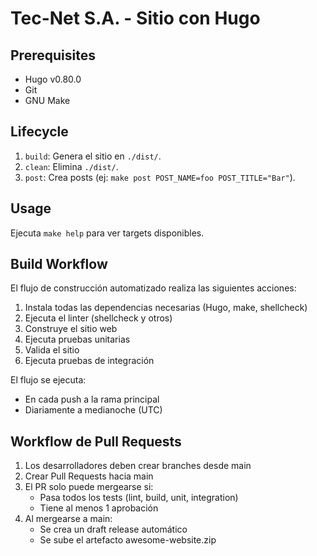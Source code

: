 # Tec-Net S.A. - Sitio con Hugo

## Prerequisites
- Hugo v0.80.0
- Git
- GNU Make

## Lifecycle
1. `build`: Genera el sitio en `./dist/`.
2. `clean`: Elimina `./dist/`.
3. `post`: Crea posts (ej: `make post POST_NAME=foo POST_TITLE="Bar"`).

## Usage
Ejecuta `make help` para ver targets disponibles.

## Build Workflow
El flujo de construcción automatizado realiza las siguientes acciones:

1. Instala todas las dependencias necesarias (Hugo, make, shellcheck)
2. Ejecuta el linter (shellcheck y otros)
3. Construye el sitio web
4. Ejecuta pruebas unitarias
5. Valida el sitio
6. Ejecuta pruebas de integración

El flujo se ejecuta:
- En cada push a la rama principal
- Diariamente a medianoche (UTC)

## Workflow de Pull Requests

1. Los desarrolladores deben crear branches desde main
2. Crear Pull Requests hacia main
3. El PR solo puede mergearse si:
   - Pasa todos los tests (lint, build, unit, integration)
   - Tiene al menos 1 aprobación
4. Al mergearse a main:
   - Se crea un draft release automático
   - Se sube el artefacto awesome-website.zip